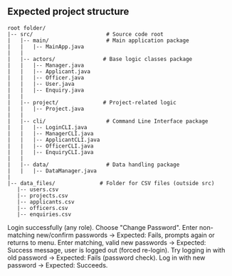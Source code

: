 ## Expected project structure

 ```
 root folder/
|-- src/                       # Source code root
|   |-- main/                  # Main application package
|   |   |-- MainApp.java      
|   |
|   |-- actors/               # Base logic classes package
|   |   |-- Manager.java      
|   |   |-- Applicant.java    
|   |   |-- Officer.java      
|   |   |-- User.java         
|   |   |-- Enquiry.java      
|   |
|   |-- project/              # Project-related logic
|   |   |-- Project.java     
|   |
|   |-- cli/                   # Command Line Interface package
|   |   |-- LoginCLI.java
|   |   |-- ManagerCLI.java
|   |   |-- ApplicantCLI.java
|   |   |-- OfficerCLI.java   
|   |   |-- EnquiryCLI.java  
|   |
|   |-- data/                  # Data handling package
|   |   |-- DataManager.java 
|
|-- data_files/              # Folder for CSV files (outside src)
    |-- users.csv
    |-- projects.csv
    |-- applicants.csv
    |-- officers.csv
    |-- enquiries.csv
```

Login successfully (any role).
Choose "Change Password".
Enter non-matching new/confirm passwords -> Expected: Fails, prompts again or returns to menu.
Enter matching, valid new passwords -> Expected: Success message, user is logged out (forced re-login).
Try logging in with old password -> Expected: Fails (password check).
Log in with new password -> Expected: Succeeds.
